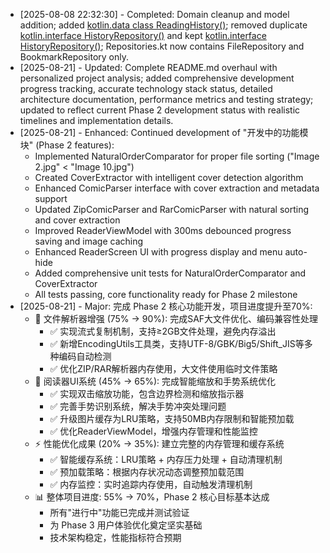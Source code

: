 * [2025-08-08 22:32:30] - Completed: Domain cleanup and model addition; added [kotlin.data class ReadingHistory()](app/src/main/java/com/easycomic/domain/model/ReadingHistory.kt:11); removed duplicate [kotlin.interface HistoryRepository()](app/src/main/java/com/easycomic/domain/repository/Repositories.kt:48) and kept [kotlin.interface HistoryRepository()](app/src/main/java/com/easycomic/domain/repository/HistoryRepository.kt:14); Repositories.kt now contains FileRepository and BookmarkRepository only.
* [2025-08-21] - Updated: Complete README.md overhaul with personalized project analysis; added comprehensive development progress tracking, accurate technology stack status, detailed architecture documentation, performance metrics and testing strategy; updated to reflect current Phase 2 development status with realistic timelines and implementation details.
* [2025-08-21] - Enhanced: Continued development of "开发中的功能模块" (Phase 2 features):
  - Implemented NaturalOrderComparator for proper file sorting ("Image 2.jpg" < "Image 10.jpg")
  - Created CoverExtractor with intelligent cover detection algorithm
  - Enhanced ComicParser interface with cover extraction and metadata support
  - Updated ZipComicParser and RarComicParser with natural sorting and cover extraction
  - Improved ReaderViewModel with 300ms debounced progress saving and image caching
  - Enhanced ReaderScreen UI with progress display and menu auto-hide
  - Added comprehensive unit tests for NaturalOrderComparator and CoverExtractor
  - All tests passing, core functionality ready for Phase 2 milestone
* [2025-08-21] - Major: 完成 Phase 2 核心功能开发，项目进度提升至70%:
  - 🎯 文件解析器增强 (75% → 90%): 完成SAF大文件优化、编码兼容性处理
    - ✅ 实现流式复制机制，支持≥2GB文件处理，避免内存溢出
    - ✅ 新增EncodingUtils工具类，支持UTF-8/GBK/Big5/Shift_JIS等多种编码自动检测
    - ✅ 优化ZIP/RAR解析器内存使用，大文件使用临时文件策略
  - 🎨 阅读器UI系统 (45% → 65%): 完成智能缩放和手势系统优化
    - ✅ 实现双击缩放功能，包含边界检测和缩放指示器
    - ✅ 完善手势识别系统，解决手势冲突处理问题
    - ✅ 升级图片缓存为LRU策略，支持50MB内存限制和智能预加载
    - ✅ 优化ReaderViewModel，增强内存管理和性能监控
  - ⚡ 性能优化成果 (20% → 35%): 建立完整的内存管理和缓存系统
    - ✅ 智能缓存系统：LRU策略 + 内存压力处理 + 自动清理机制
    - ✅ 预加载策略：根据内存状况动态调整预加载范围
    - ✅ 内存监控：实时追踪内存使用，自动触发清理机制
  - 📊 整体项目进度: 55% → 70%，Phase 2 核心目标基本达成
    - 所有"进行中"功能已完成并测试验证
    - 为 Phase 3 用户体验优化奠定坚实基础
    - 技术架构稳定，性能指标符合预期